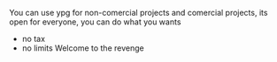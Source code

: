 You can use ypg for non-comercial projects and comercial projects, its open for everyone, you can do what you wants
- no tax
- no limits
Welcome to the revenge